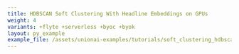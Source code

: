 ```yaml
---
title: HDBSCAN Soft Clustering With Headline Embeddings on GPUs
weight: 4
variants: +flyte +serverless +byoc +byok
layout: py_example
example_file: /assets/unionai-examples/tutorials/soft_clustering_hdbscan/soft_clustering_hdbscan.py
---
```

